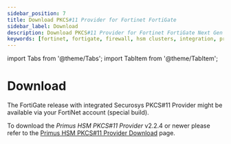 ```yaml
---
sidebar_position: 7
title: Download PKCS#11 Provider for Fortinet FortiGate
sidebar_label: Download
description: Download PKCS#11 Provider for Fortinet FortiGate Next Gen Firewall (NGFW) with Securosys Hardware Security Modules (HSMs).
keywords: [fortinet, fortigate, firewall, hsm clusters, integration, primus hsm, securosys]
---
```

import Tabs from '@theme/Tabs';
import TabItem from '@theme/TabItem';

# Download

The FortiGate release with integrated Securosys PKCS#11 Provider might be available via your FortiNet account (special build). 

To download the _Primus HSM PKCS#11 Provider_ v2.2.4 or newer please refer to the [Primus HSM PKCS#11 Provider Download](/pkcs/downloads) page. 
